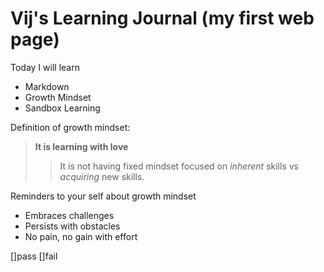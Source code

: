 # Vij's Learning Journal (my first web page)

Today I will learn
- Markdown
- Growth Mindset
- Sandbox Learning

Definition of growth mindset:
> **It is learning with love**
>> It is not having fixed mindset focused on *inherent* skills vs *acquiring* new skills.

Reminders to your self about growth mindset
- Embraces challenges
- Persists with obstacles
- No pain, no gain with effort

[]pass
[]fail
